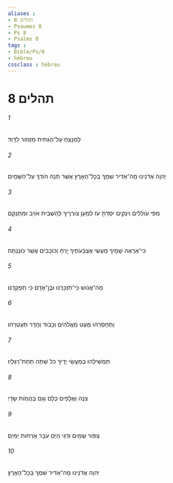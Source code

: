 ```yaml
---
aliases : 
- תהלים 8
- Psaumes 8
- Ps 8
- Psalms 8
tags : 
- Bible/Ps/8
- hébreu
cssclass : hébreu
---
```


# תהלים 8

###### 1
לַמְנַצֵּחַ עַל־הַגִּתִּית מִזְמֹור לְדָוִד׃
###### 2
יְהוָה אֲדֹנֵינוּ מָה־אַדִּיר שִׁמְךָ בְּכָל־הָאָרֶץ אֲשֶׁר תְּנָה הֹודְךָ עַל־הַשָּׁמָיִם׃
###### 3
מִפִּי עֹולְלִים וְיֹנְקִים יִסַּדְתָּ עֹז לְמַעַן צֹורְרֶיךָ לְהַשְׁבִּית אֹויֵב וּמִתְנַקֵּם׃
###### 4
כִּי־אֶרְאֶה שָׁמֶיךָ מַעֲשֵׂי אֶצְבְּעֹתֶיךָ יָרֵחַ וְכֹוכָבִים אֲשֶׁר כֹּונָנְתָּה׃
###### 5
מָה־אֱנֹושׁ כִּי־תִזְכְּרֶנּוּ וּבֶן־אָדָם כִּי תִפְקְדֶנּוּ׃
###### 6
וַתְּחַסְּרֵהוּ מְּעַט מֵאֱלֹהִים וְכָבֹוד וְהָדָר תְּעַטְּרֵהוּ׃
###### 7
תַּמְשִׁילֵהוּ בְּמַעֲשֵׂי יָדֶיךָ כֹּל שַׁתָּה תַחַת־רַגְלָיו׃
###### 8
צֹנֶה וַאֲלָפִים כֻּלָּם וְגַם בַּהֲמֹות שָׂדָי׃
###### 9
צִפֹּור שָׁמַיִם וּדְגֵי הַיָּם עֹבֵר אָרְחֹות יַמִּים׃
###### 10
יְהוָה אֲדֹנֵינוּ מָה־אַדִּיר שִׁמְךָ בְּכָל־הָאָרֶץ׃
